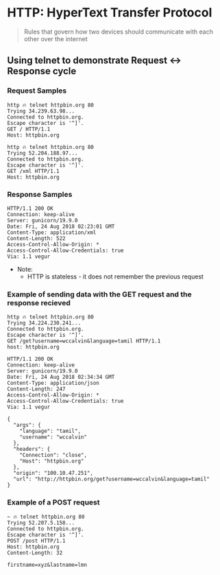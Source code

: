 # HTTP: **H**yper**T**ext **T**ransfer **P**rotocol
> Rules that govern how two devices should communicate with each other over the
internet

## Using telnet to demonstrate Request <-> Response cycle

### Request Samples
```console
http 🔥 telnet httpbin.org 80
Trying 34.239.63.98...
Connected to httpbin.org.
Escape character is '^]'.
GET / HTTP/1.1
Host: httpbin.org
```


```console
http 🔥 telnet httpbin.org 80
Trying 52.204.188.97...
Connected to httpbin.org.
Escape character is '^]'.
GET /xml HTTP/1.1
Host: httpbin.org
```

### Response Samples
```console
HTTP/1.1 200 OK
Connection: keep-alive
Server: gunicorn/19.9.0
Date: Fri, 24 Aug 2018 02:23:01 GMT
Content-Type: application/xml
Content-Length: 522
Access-Control-Allow-Origin: *
Access-Control-Allow-Credentials: true
Via: 1.1 vegur
```

* Note:
    * HTTP is stateless - it does not remember the previous request

### Example of sending data with the GET request and the response recieved
```console
http 🔥 telnet httpbin.org 80
Trying 34.224.230.241...
Connected to httpbin.org.
Escape character is '^]'.
GET /get?username=wccalvin&language=tamil HTTP/1.1
host: httpbin.org

HTTP/1.1 200 OK
Connection: keep-alive
Server: gunicorn/19.9.0
Date: Fri, 24 Aug 2018 02:34:34 GMT
Content-Type: application/json
Content-Length: 247
Access-Control-Allow-Origin: *
Access-Control-Allow-Credentials: true
Via: 1.1 vegur

{
  "args": {
    "language": "tamil",
    "username": "wccalvin"
  },
  "headers": {
    "Connection": "close",
    "Host": "httpbin.org"
  },
  "origin": "100.10.47.251",
  "url": "http://httpbin.org/get?username=wccalvin&language=tamil"
}
```

### Example of a POST request
```console
~ 🔥 telnet httpbin.org 80
Trying 52.207.5.158...
Connected to httpbin.org.
Escape character is '^]'.
POST /post HTTP/1.1
Host: httpbin.org
Content-Length: 32

firstname=xyz&lastname=lmn
```